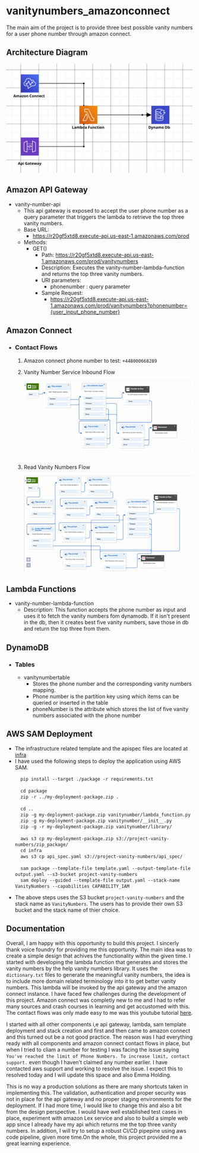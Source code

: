 # vanitynumbers_amazonconnect

The main aim of the project is to provide three best possible vanity numbers for a user phone number through amazon connect.

## Architecture Diagram

![Architecture Diagram](https://github.com/CharanZ9/vanitynumbers_amazonconnect/blob/main/documentation/architecture_diagram.png?raw=true)

## Amazon API Gateway

* vanity-number-api
  * This api gateway is exposed to accept the user phone number as a query parameter that triggers the lambda to retrieve the top three vanity numbers.
  * Base URL:
    * https://r20gf5xtd8.execute-api.us-east-1.amazonaws.com/prod
  * Methods:
    * GET()
      * Path: https://r20gf5xtd8.execute-api.us-east-1.amazonaws.com/prod/vanitynumbers
      * Description: Executes the vanity-number-lambda-function and returns the top three vanity numbers.
      * URI parameters:
        * phonenumber : query parameter
      * Sample Request:
        * https://r20gf5xtd8.execute-api.us-east-1.amazonaws.com/prod/vanitynumbers?phonenumber={user_input_phone_number}

## Amazon Connect

* ### Contact Flows

  1. Amazon connect phone number to test: `+448000668289`

  2. Vanity Number Service Inbound Flow
  
     ![Vanity Number Service Inbound Flow](https://github.com/CharanZ9/vanitynumbers_amazonconnect/blob/main/documentation/vanity_number_service_inbound_flow.png?raw=true)
  
  3. Read Vanity Numbers Flow
  
     ![Read Vanity Numbers Flow](https://github.com/CharanZ9/vanitynumbers_amazonconnect/blob/main/documentation/read_vanity_number_service.png?raw=true)
     
## Lambda Functions

- vanity-number-lambda-function
   - Description: This function accepts the phone number as input and uses it to fetch the vanity numbers fom dynamodb.
                  If it isn't present in the db, then it creates best five vanity numbers, save those in db and return the top three from them.
                  
## DynamoDB

* ### Tables

  - vanitynumbertable
     - Stores the phone number and the corresponding vanity numbers mapping.
     - Phone number is the partition key using which items can be queried or inserted in the table
     - phoneNumber is the attribute which stores the list of five vanity numbers associated with the phone number
  
 ## AWS SAM Deployment
  
 - The infrastructure related template and the apispec files are located at [infra](https://github.com/CharanZ9/vanitynumbers_amazonconnect/tree/main/infra)
 - I have used the following steps to deploy the application using AWS SAM.
   ```
     pip install --target ./package -r requirements.txt
   
     cd package
     zip -r ../my-deployment-package.zip .

     cd ..
     zip -g my-deployment-package.zip vanitynumber/lambda_function.py
     zip -g my-deployment-package.zip vanitynumber/__init__.py
     zip -g -r my-deployment-package.zip vanitynumber/library/

     aws s3 cp my-deployment-package.zip s3://project-vanity-numbers/zip_package/
     cd infra
     aws s3 cp api_spec.yaml s3://project-vanity-numbers/api_spec/

     sam package --template-file template.yaml --output-template-file output.yaml --s3-bucket project-vanity-numbers
     sam deploy --guided --template-file output.yaml --stack-name VanityNumbers --capabilities CAPABILITY_IAM 
   ```
 - The above steps uses the S3 bucket `project-vanity-numbers` and the stack name as `VanityNumbers`. The users has to provide their own S3 bucket and the stack name of thier choice.
 
  ## Documentation
  
  Overall, I am happy with this opportunity to build this project. I sincerly thank voice foundry for providing me this opportunity. The main idea was to create a simple design that achives the functionality within the given time. I started with developing the lambda function that generates and stores the vanity numbers by the help vanity numbers library. It uses the `dictionary.txt` files to generate the meaningful vanity numbers, the idea is to include more domain related terminology into it to get better vanity numbers. This lambda will be invoked by the api gateway and the amazon connect instance. I have faced few challenges during the development of this project. Amazon connect was completly new to me and I had to refer many sources and crash courses in learning and get accustomed with this. The contact flows was only made easy to me was this youtube tutorial [here](https://www.youtube.com/playlist?list=PL4SEtvjUqihF_n-OjIsHwqqayTsAToBOx).
  
  I started with all other components i,e api gateway, lambda, sam template deployment and stack creation and first and then came to amazon connect and this turned out be a not good practice. The reason was I had everything ready with all components and amazon connect contact flows in place, but when I tried to cliam a number for testing I was facing the issue saying `You've reached the limit of Phone Numbers. To increase limit, contact support.` even though I haven't claimed any number earlier. I have contacted aws support and working to resolve the issue. I expect this to resolved today and I will update this space and also Emma Holding. 
  
  This is no way a production solutions as there are many shortcuts taken in implementing this. The validation, authentication and proper security was not in place for the api gateway and no proper staging environments for the deployment. If I had more time, I would like to change this and also a bit from the design perspective. I would have well established test cases in place, experiment with amazon Lex service and also to build a simple web app since I already have my api which returns me the top three vanity numbers. In addition, I will try to setup a robust CI/CD pipepine using aws code pipeline, given more time.On the whole, this project provided me a great learning experience.  


